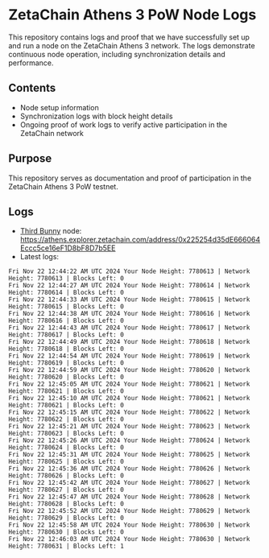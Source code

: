 # ZetaChain Athens 3 PoW Node Logs
This repository contains logs and proof that we have successfully set up and run a node on the ZetaChain Athens 3 network. The logs demonstrate continuous node operation, including synchronization details and performance.

## Contents
- Node setup information
- Synchronization logs with block height details
- Ongoing proof of work logs to verify active participation in the ZetaChain network

## Purpose
This repository serves as documentation and proof of participation in the ZetaChain Athens 3 PoW testnet.

## Logs

- [Third Bunny](https://thirdbunny.xyz/) node: https://athens.explorer.zetachain.com/address/0x225254d35dE666064Eccc5ce16eF1D8bF8D7b5EE
- Latest logs:
```
Fri Nov 22 12:44:22 AM UTC 2024 Your Node Height: 7780613 | Network Height: 7780613 | Blocks Left: 0
Fri Nov 22 12:44:27 AM UTC 2024 Your Node Height: 7780614 | Network Height: 7780614 | Blocks Left: 0
Fri Nov 22 12:44:33 AM UTC 2024 Your Node Height: 7780615 | Network Height: 7780615 | Blocks Left: 0
Fri Nov 22 12:44:38 AM UTC 2024 Your Node Height: 7780616 | Network Height: 7780616 | Blocks Left: 0
Fri Nov 22 12:44:43 AM UTC 2024 Your Node Height: 7780617 | Network Height: 7780617 | Blocks Left: 0
Fri Nov 22 12:44:49 AM UTC 2024 Your Node Height: 7780618 | Network Height: 7780618 | Blocks Left: 0
Fri Nov 22 12:44:54 AM UTC 2024 Your Node Height: 7780619 | Network Height: 7780619 | Blocks Left: 0
Fri Nov 22 12:44:59 AM UTC 2024 Your Node Height: 7780620 | Network Height: 7780620 | Blocks Left: 0
Fri Nov 22 12:45:05 AM UTC 2024 Your Node Height: 7780621 | Network Height: 7780621 | Blocks Left: 0
Fri Nov 22 12:45:10 AM UTC 2024 Your Node Height: 7780621 | Network Height: 7780621 | Blocks Left: 0
Fri Nov 22 12:45:15 AM UTC 2024 Your Node Height: 7780622 | Network Height: 7780622 | Blocks Left: 0
Fri Nov 22 12:45:21 AM UTC 2024 Your Node Height: 7780623 | Network Height: 7780623 | Blocks Left: 0
Fri Nov 22 12:45:26 AM UTC 2024 Your Node Height: 7780624 | Network Height: 7780624 | Blocks Left: 0
Fri Nov 22 12:45:31 AM UTC 2024 Your Node Height: 7780625 | Network Height: 7780625 | Blocks Left: 0
Fri Nov 22 12:45:36 AM UTC 2024 Your Node Height: 7780626 | Network Height: 7780626 | Blocks Left: 0
Fri Nov 22 12:45:42 AM UTC 2024 Your Node Height: 7780627 | Network Height: 7780627 | Blocks Left: 0
Fri Nov 22 12:45:47 AM UTC 2024 Your Node Height: 7780628 | Network Height: 7780628 | Blocks Left: 0
Fri Nov 22 12:45:52 AM UTC 2024 Your Node Height: 7780629 | Network Height: 7780629 | Blocks Left: 0
Fri Nov 22 12:45:58 AM UTC 2024 Your Node Height: 7780630 | Network Height: 7780630 | Blocks Left: 0
Fri Nov 22 12:46:03 AM UTC 2024 Your Node Height: 7780630 | Network Height: 7780631 | Blocks Left: 1
```
